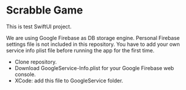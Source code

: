 #  Scrabble Game

This is test SwiftUI project.

We are using Google Firebase as DB storage engine. Personal Firebase settings file is not included in this repository.
You have to add your own service info plist file before running the app for the first time.

- Clone repository.
- Download GoogleService-Info.plist for your Google Firebase web console.
- XCode: add this file to GoogleService folder.

